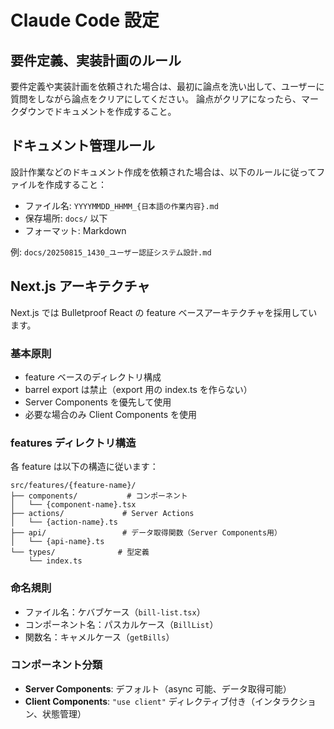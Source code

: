 # Claude Code 設定

## 要件定義、実装計画のルール

要件定義や実装計画を依頼された場合は、最初に論点を洗い出して、ユーザーに質問をしながら論点をクリアにしてください。
論点がクリアになったら、マークダウンでドキュメントを作成すること。

## ドキュメント管理ルール

設計作業などのドキュメント作成を依頼された場合は、以下のルールに従ってファイルを作成すること：

- ファイル名: `YYYYMMDD_HHMM_{日本語の作業内容}.md`
- 保存場所: `docs/` 以下
- フォーマット: Markdown

例: `docs/20250815_1430_ユーザー認証システム設計.md`

## Next.js アーキテクチャ

Next.js では Bulletproof React の feature ベースアーキテクチャを採用しています。

### 基本原則

- feature ベースのディレクトリ構成
- barrel export は禁止（export 用の index.ts を作らない）
- Server Components を優先して使用
- 必要な場合のみ Client Components を使用

### features ディレクトリ構造

各 feature は以下の構造に従います：

```
src/features/{feature-name}/
├── components/           # コンポーネント
│   └── {component-name}.tsx
├── actions/             # Server Actions
│   └── {action-name}.ts
├── api/                 # データ取得関数（Server Components用）
│   └── {api-name}.ts
└── types/              # 型定義
    └── index.ts
```

### 命名規則

- ファイル名：ケバブケース（`bill-list.tsx`）
- コンポーネント名：パスカルケース（`BillList`）
- 関数名：キャメルケース（`getBills`）

### コンポーネント分類

- **Server Components**: デフォルト（async 可能、データ取得可能）
- **Client Components**: `"use client"` ディレクティブ付き（インタラクション、状態管理）
